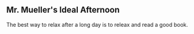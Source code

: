 ## Mr. Mueller's Ideal Afternoon
The best way to relax after a long day is to releax and read a good book.